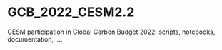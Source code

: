 # GCB_2022_CESM2.2
CESM participation in Global Carbon Budget 2022: scripts, notebooks, documentation, ....
